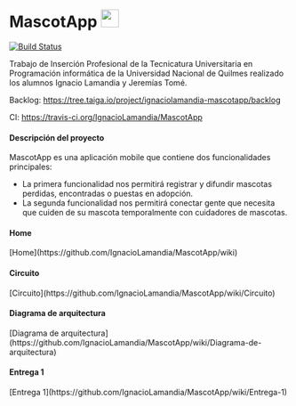 # MascotApp  <img src="https://github.com/IgnacioLamandia/MascotApp/blob/master/mascotapp-frontend/src/assets/icon/favicon.ico" height="32" width="32">

[![Build Status](https://travis-ci.org/IgnacioLamandia/MascotApp.svg?branch=master)](https://travis-ci.org/IgnacioLamandia/MascotApp)

Trabajo de Inserción Profesional de la Tecnicatura Universitaria en Programación informática de la Universidad Nacional de Quilmes realizado los alumnos Ignacio Lamandia y Jeremías Tomé.

Backlog: https://tree.taiga.io/project/ignaciolamandia-mascotapp/backlog

CI: https://travis-ci.org/IgnacioLamandia/MascotApp

<h4>Descripción del proyecto</h4>

MascotApp es una aplicación mobile que contiene dos funcionalidades principales:
 * La primera funcionalidad nos permitirá registrar y difundir mascotas perdidas, encontradas o puestas en adopción. 
 * La segunda funcionalidad nos permitirá conectar gente que necesita que cuiden de su mascota temporalmente con cuidadores de mascotas.

<h4>Home</h4>
[Home](https://github.com/IgnacioLamandia/MascotApp/wiki)

<h4>Circuito</h4>
[Circuito](https://github.com/IgnacioLamandia/MascotApp/wiki/Circuito)

<h4>Diagrama de arquitectura</h4>
[Diagrama de arquitectura](https://github.com/IgnacioLamandia/MascotApp/wiki/Diagrama-de-arquitectura)

<h4>Entrega 1</h4>
[Entrega 1](https://github.com/IgnacioLamandia/MascotApp/wiki/Entrega-1)
